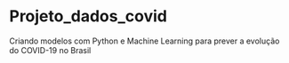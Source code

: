 # Projeto_dados_covid
Criando modelos com Python e Machine Learning para prever a evolução do COVID-19 no Brasil
